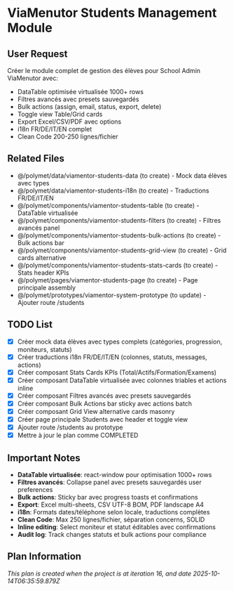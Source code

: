 # ViaMenutor Students Management Module

## User Request
Créer le module complet de gestion des élèves pour School Admin ViaMenutor avec:
- DataTable optimisée virtualisée 1000+ rows
- Filtres avancés avec presets sauvegardés
- Bulk actions (assign, email, status, export, delete)
- Toggle view Table/Grid cards
- Export Excel/CSV/PDF avec options
- i18n FR/DE/IT/EN complet
- Clean Code 200-250 lignes/fichier

## Related Files
- @/polymet/data/viamentor-students-data (to create) - Mock data élèves avec types
- @/polymet/data/viamentor-students-i18n (to create) - Traductions FR/DE/IT/EN
- @/polymet/components/viamentor-students-table (to create) - DataTable virtualisée
- @/polymet/components/viamentor-students-filters (to create) - Filtres avancés panel
- @/polymet/components/viamentor-students-bulk-actions (to create) - Bulk actions bar
- @/polymet/components/viamentor-students-grid-view (to create) - Grid cards alternative
- @/polymet/components/viamentor-students-stats-cards (to create) - Stats header KPIs
- @/polymet/pages/viamentor-students-page (to create) - Page principale assembly
- @/polymet/prototypes/viamentor-system-prototype (to update) - Ajouter route /students

## TODO List
- [x] Créer mock data élèves avec types complets (catégories, progression, moniteurs, statuts)
- [x] Créer traductions i18n FR/DE/IT/EN (colonnes, statuts, messages, actions)
- [x] Créer composant Stats Cards KPIs (Total/Actifs/Formation/Examens)
- [x] Créer composant DataTable virtualisée avec colonnes triables et actions inline
- [x] Créer composant Filtres avancés avec presets sauvegardés
- [x] Créer composant Bulk Actions bar sticky avec actions batch
- [x] Créer composant Grid View alternative cards masonry
- [x] Créer page principale Students avec header et toggle view
- [x] Ajouter route /students au prototype
- [x] Mettre à jour le plan comme COMPLETED

## Important Notes
- **DataTable virtualisée**: react-window pour optimisation 1000+ rows
- **Filtres avancés**: Collapse panel avec presets sauvegardés user preferences
- **Bulk actions**: Sticky bar avec progress toasts et confirmations
- **Export**: Excel multi-sheets, CSV UTF-8 BOM, PDF landscape A4
- **i18n**: Formats dates/téléphone selon locale, traductions complètes
- **Clean Code**: Max 250 lignes/fichier, séparation concerns, SOLID
- **Inline editing**: Select moniteur et statut éditables avec confirmations
- **Audit log**: Track changes statuts et bulk actions pour compliance

  
## Plan Information
*This plan is created when the project is at iteration 16, and date 2025-10-14T06:35:59.879Z*
